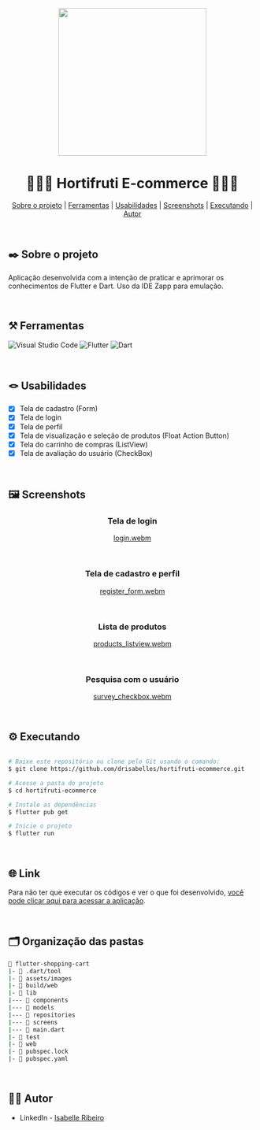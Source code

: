 <div align="center">

<img src="https://github.com/drisabelles/hortifruti-ecommerce/assets/79321198/0ee1a6aa-350e-45b1-8a56-0fbd033bc49a" width="300" height="300"> 
  
  # 🍓🛒🥕 Hortifruti E-commerce 🍓🛒🥕

</div>

<div align="center">

[Sobre o projeto](#project) | [Ferramentas](#tools) | [Usabilidades](#usabilities) | [Screenshots](#screenshots) | [Executando](#running) | [Autor](#autor)

</br>

</div>

##  ✒️ Sobre o projeto <a name="project"></a>
Aplicação desenvolvida com a intenção de praticar e aprimorar os conhecimentos de Flutter e Dart. Uso da IDE Zapp para emulação.

</br>

## ⚒️ Ferramentas <a name="tools"></a>

![Visual Studio Code](https://img.shields.io/badge/Visual%20Studio%20Code-e4d2e4.svg?style=for-the-badge&logo=visual-studio-code&logoColor=black)
![Flutter](https://img.shields.io/badge/Flutter-e4d2e4.svg?style=for-the-badge&logo=Flutter&logoColor=black)
![Dart](https://img.shields.io/badge/dart-e4d2e4.svg?style=for-the-badge&logo=dart&logoColor=black)

</br>

## 🪢 Usabilidades <a name="usabilities"></a>
- [X] Tela de cadastro (Form)
- [X] Tela de login
- [X] Tela de perfil
- [X] Tela de visualização e seleção de produtos (Float Action Button)
- [X] Tela do carrinho de compras (ListView)
- [X] Tela de avaliação do usuário (CheckBox)

<br />

## 🖼️ Screenshots <a name="screenshots"></a>

<div align="center">

  ### Tela de login
  [login.webm](https://github.com/drisabelles/hortifruti-ecommerce/assets/79321198/cd2014a2-5e04-4e6c-a884-8b299a9d1404)
  
  </br>

  ### Tela de cadastro e perfil
  [register_form.webm](https://github.com/drisabelles/hortifruti-ecommerce/assets/79321198/e3329083-f9a1-47e3-a8ce-6179d2d69752)
  
  </br>
  
  ### Lista de produtos
  [products_listview.webm](https://github.com/drisabelles/hortifruti-ecommerce/assets/79321198/86b46d26-3828-4014-abad-1bb8444f0c77)
  
  </br>

  ### Pesquisa com o usuário
  [survey_checkbox.webm](https://github.com/drisabelles/hortifruti-ecommerce/assets/79321198/f6510211-51f8-40ee-827d-98fcdb225b08)

</div>

</br>

## ⚙️ Executando <a name="running"></a>

```bash

# Baixe este repositório ou clone pelo Git usando o comando:
$ git clone https://github.com/drisabelles/hortifruti-ecommerce.git

# Acesse a pasta do projeto
$ cd hortifruti-ecommerce

# Instale as dependências
$ flutter pub get

# Inicie o projeto
$ flutter run

```

</br>

## 🌐 Link <a name="link"></a>

Para não ter que executar os códigos e ver o que foi desenvolvido, <a href="https://zm3806utm390.zapp.page/#/">você pode clicar aqui para acessar a aplicação</a>.

</br>

## 🗂️ Organização das pastas <a name="folders"></a>

```bash
📂 flutter-shopping-cart
|- 📁 .dart/tool
|- 📁 assets/images
|- 📁 build/web
|- 📁 lib
|--- 📁 components
|--- 📁 models
|--- 📁 repositories
|--- 📁 screens
|--- 📄 main.dart
|- 📁 test
|- 📁 web
|- 📄 pubspec.lock
|- 📄 pubspec.yaml
```

</br>

## 👩‍💻 Autor <a name="autor"></a>

- LinkedIn - [Isabelle Ribeiro](https://www.linkedin.com/in/drisabelles/)
